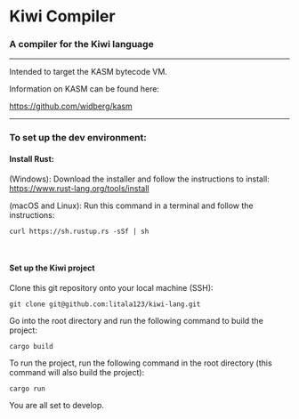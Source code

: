 # Kiwi Compiler
### A compiler for the Kiwi language

---

Intended to target the KASM bytecode VM.

Information on KASM can be found here:

https://github.com/widberg/kasm

---

### To set up the dev environment:

#### Install Rust:
(Windows):
Download the installer and follow the instructions to install:
https://www.rust-lang.org/tools/install

(macOS and Linux):
Run this command in a terminal and follow the instructions:

`curl https://sh.rustup.rs -sSf | sh`

&nbsp;

#### Set up the Kiwi project
Clone this git repository onto your local machine (SSH):

`git clone git@github.com:litala123/kiwi-lang.git`

Go into the root directory and run the following command to build the project:

`cargo build`

To run the project, run the following command in the root directory (this command will also build the project):

`cargo run`

You are all set to develop.

